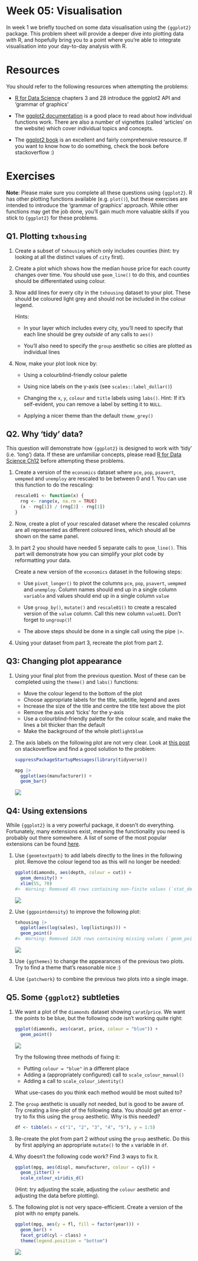 
<!-- Please edit README.Rmd - not README.md -->

# Week 05: Visualisation

In week 1 we briefly touched on some data visualisation using the
`{ggplot2}` package. This problem sheet will provide a deeper dive into
plotting data with R, and hopefully bring you to a point where you’re
able to integrate visualisation into your day-to-day analysis with R.

# Resources

You should refer to the following resources when attempting the
problems:

- [R for Data Science](https://r4ds.had.co.nz/data-visualisation.html)
  chapters 3 and 28 introduce the ggplot2 API and ‘grammar of graphics’

- The [ggplot2 documentation](https://ggplot2.tidyverse.org/) is a good
  place to read about how individual functions work. There are also a
  number of vignettes (called ‘articles’ on the website) which cover
  individual topics and concepts.

- The [ggplot2 book](https://ggplot2-book.org/) is an excellent and
  fairly comprehensive resource. If you want to know how to do
  something, check the book before stackoverflow :)

# Exercises

**Note**: Please make sure you complete all these questions using
`{ggplot2}`. R has other plotting functions available (e.g. `plot()`),
but these exercises are intended to introduce the ‘grammar of graphics’
approach. While other functions may get the job done, you’ll gain much
more valuable skills if you stick to `{ggplot2}` for these problems.

## Q1. Plotting `txhousing`

1.  Create a subset of `txhousing` which only includes counties (hint:
    try looking at all the distinct values of `city` first).

2.  Create a plot which shows how the median house price for each county
    changes over time. You should use `geom_line()` to do this, and
    counties should be differentiated using colour.

3.  Now add lines for every city in the `txhousing` dataset to your
    plot. These should be coloured light grey and should not be included
    in the colour legend.

    Hints:

    - In your layer which includes every city, you’ll need to specify
      that each line should be grey *outside* of any calls to `aes()`

    - You’ll also need to specify the `group` aesthetic so cities are
      plotted as individual lines

4.  Now, make your plot look nice by:

    - Using a colourblind-friendly colour palette

    - Using nice labels on the y-axis (see `scales::label_dollar()`)

    - Changing the `x`, `y`, `colour` and `title` labels using `labs()`.
      Hint: If it’s self-evident, you can remove a label by setting it
      to `NULL`.

    - Applying a nicer theme than the default `theme_grey()`

## Q2. Why ‘tidy’ data?

This question will demonstrate how `{ggplot2}` is designed to work with
‘tidy’ (i.e. ‘long’) data. If these are unfamiliar concepts, please read
[R for Data Science
Ch12](https://r4ds.had.co.nz/tidy-data.html#case-study) before
attempting these problems.

1.  Create a version of the `economics` dataset where `pce`, `pop`,
    `psavert`, `uempmed` and `unemploy` are rescaled to be between 0
    and 1. You can use this function to do the rescaling:

    ``` r
    rescale01 <- function(x) {
      rng <- range(x, na.rm = TRUE)
      (x - rng[1]) / (rng[2] - rng[1])
    }
    ```

2.  Now, create a plot of your rescaled dataset where the rescaled
    columns are all represented as different coloured lines, which
    should all be shown on the same panel.

3.  In part 2 you should have needed 5 separate calls to `geom_line()`.
    This part will demonstrate how you can simplify your plot code by
    reformatting your data.

    Create a new version of the `economics` dataset in the following
    steps:

    - Use `pivot_longer()` to pivot the columns `pce`, `pop`, `psavert`,
      `uempmed` and `unemploy`. Column names should end up in a single
      column `variable` and values should end up in a single column
      `value`

    - Use `group_by()`, `mutate()` and `rescale01()` to create a
      rescaled version of the `value` column. Call this new column
      `value01`. Don’t forget to `ungroup()`!

    - The above steps should be done in a single call using the pipe
      `|>`.

4.  Using your dataset from part 3, recreate the plot from part 2.

## Q3: Changing plot appearance

1.  Using your final plot from the previous question. Most of these can
    be completed using the `theme()` and `labs()` functions:

    - Move the colour legend to the bottom of the plot
    - Choose appropriate labels for the title, subtitle, legend and axes
    - Increase the size of the title and centre the title text above the
      plot
    - Remove the axis and ‘ticks’ for the y-axis
    - Use a colourblind-friendly palette for the colour scale, and make
      the lines a bit thicker than the default
    - Make the background of the whole plot`lightblue`

2.  The axis labels on the following plot are not very clear. Look at
    [this
    post](https://stackoverflow.com/questions/41568411/how-to-maintain-size-of-ggplot-with-long-labels/66169251#66169251)
    on stackoverflow and find a good solution to the problem:

    ``` r
    suppressPackageStartupMessages(library(tidyverse))

    mpg |> 
      ggplot(aes(manufacturer)) +
      geom_bar()
    ```

    ![](..\week-05-visualisation/README_files/figure-markdown_strict/unnamed-chunk-2-1.png)

## Q4: Using extensions

While `{ggplot2}` is a very powerful package, it doesn’t do everything.
Fortunately, many extensions exist, meaning the functionality you need
is probably out there somewhere. A list of some of the most popular
extensions can be found
[here](https://exts.ggplot2.tidyverse.org/gallery/).

1.  Use `{geomtextpath}` to add labels directly to the lines in the
    following plot. Remove the colour legend too as this will no longer
    be needed:

    ``` r
    ggplot(diamonds, aes(depth, colour = cut)) +
      geom_density() +
      xlim(55, 70)
    #>  Warning: Removed 45 rows containing non-finite values (`stat_density()`).
    ```

    ![](..\week-05-visualisation/README_files/figure-markdown_strict/unnamed-chunk-3-1.png)

2.  Use `{ggpointdensity}` to improve the following plot:

    ``` r
    txhousing |> 
      ggplot(aes(log(sales), log(listings))) +
      geom_point()
    #>  Warning: Removed 1426 rows containing missing values (`geom_point()`).
    ```

    ![](..\week-05-visualisation/README_files/figure-markdown_strict/unnamed-chunk-4-1.png)

3.  Use `{ggthemes}` to change the appearances of the previous two
    plots. Try to find a theme that’s reasonable nice :)

4.  Use `{patchwork}` to combine the previous two plots into a single
    image.

## Q5. Some `{ggplot2}` subtleties

1.  We want a plot of the `diamonds` dataset showing `carat`/`price`. We
    want the points to be blue, but the following code isn’t working
    quite right:

    ``` r
    ggplot(diamonds, aes(carat, price, colour = "blue")) +
      geom_point()
    ```

    ![](..\week-05-visualisation/README_files/figure-markdown_strict/unnamed-chunk-5-1.png)

    Try the following three methods of fixing it:

    - Putting `colour = "blue"` in a different place
    - Adding a (appropriately configured) call to
      `scale_colour_manual()`
    - Adding a call to `scale_colour_identity()`

    What use-cases do you think each method would be most suited to?

2.  The `group` aesthetic is usually not needed, but is good to be aware
    of. Try creating a line-plot of the following data. You should get
    an error - try to fix this using the `group` aesthetic. Why is this
    needed?

    ``` r
    df <- tibble(x = c("1", "2", "3", "4", "5"), y = 1:5)
    ```

3.  Re-create the plot from part 2 *without* using the `group`
    aesthetic. Do this by first applying an appropriate `mutate()` to
    the `x` variable in `df`.

4.  Why doesn’t the following code work? Find 3 ways to fix it.

    ``` r
    ggplot(mpg, aes(displ, manufacturer, colour = cyl)) +
      geom_jitter() +
      scale_colour_viridis_d()
    ```

    (Hint: try adjusting the scale, adjusting the `colour` aesthetic and
    adjusting the data before plotting).

5.  The following plot is not very space-efficient. Create a version of
    the plot with no empty panels.

    ``` r
    ggplot(mpg, aes(y = fl, fill = factor(year))) +
      geom_bar() +
      facet_grid(cyl ~ class) +
      theme(legend.position = "bottom")
    ```

    ![](..\week-05-visualisation/README_files/figure-markdown_strict/unnamed-chunk-8-1.png)
